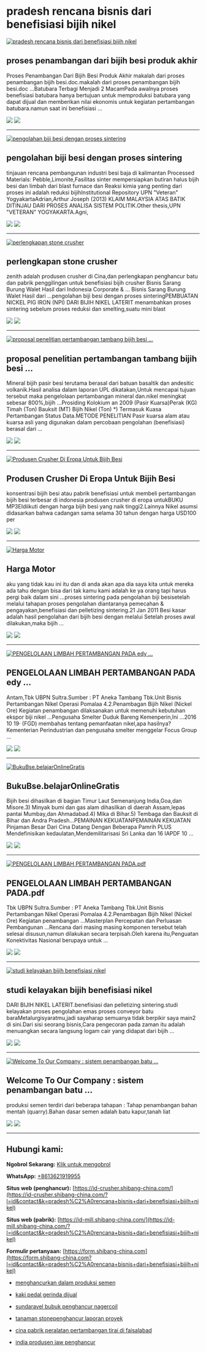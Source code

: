 # pradesh rencana bisnis dari benefisiasi bijih nikel

<a href="https://swt.shibang-china.com/?l=id&img&k=pradesh%C2%A0rencana+bisnis+dari+benefisiasi+bijih+nikel" target="_blank">![pradesh rencana bisnis dari benefisiasi bijih nikel](http://static.shibang-china.com/all-800x300/700.jpg)</a>

## proses penambangan dari bijih besi produk akhir
Proses Penambangan Dari Bijih Besi Produk Akhir makalah dari proses penambangan bijih besi.doc.makalah dari proses penambangan bijih besi.doc …Batubara Terbagi Menjadi 2 MacamPada awalnya proses benefisiasi batubara hanya bertujuan untuk memproduksi batubara yang dapat dijual dan memberikan nilai ekonomis untuk kegiatan pertambangan batubara.namun saat ini benefisiasi …


<a href="https://whatsapp.shibangsoft.com/WhatsApp.php" target="_blank" title="WhatsApp">![](http://static.shibang-china.com/icon/whatsapp.png)</a> <a href="https://swt.shibang-china.com/?l=id&icon&k=pradesh%C2%A0rencana+bisnis+dari+benefisiasi+bijih+nikel" target="_blank">![](http://static.shibang-china.com/icon/chat-id.png)</a>

---

<a href="https://swt.shibang-china.com/?l=id&img&k=pradesh%C2%A0rencana+bisnis+dari+benefisiasi+bijih+nikel" target="_blank">![pengolahan biji besi dengan proses sintering](http://static.shibang-china.com/all-800x300/1038.jpg)</a>

## pengolahan biji besi dengan proses sintering
tinjauan rencana pembangunan industri besi baja di kalimantan Processed Materials: Pebble,Limonite,Fasilitas sinter mempersiapkan butiran halus bijih besi dan limbah dari blast furnace dan Reaksi kimia yang penting dari proses ini adalah reduksi bijihInstitutional Repository UPN "Veteran" YogyakartaAdrian,Arthur Joseph (2013) KLAIM MALAYSIA ATAS BATIK DITINJAU DARI PROSES ANALISA SISTEM POLITIK.Other thesis,UPN "VETERAN" YOGYAKARTA.Agni,


<a href="https://whatsapp.shibangsoft.com/WhatsApp.php" target="_blank" title="WhatsApp">![](http://static.shibang-china.com/icon/whatsapp.png)</a> <a href="https://swt.shibang-china.com/?l=id&icon&k=pradesh%C2%A0rencana+bisnis+dari+benefisiasi+bijih+nikel" target="_blank">![](http://static.shibang-china.com/icon/chat-id.png)</a>

---

<a href="https://swt.shibang-china.com/?l=id&img&k=pradesh%C2%A0rencana+bisnis+dari+benefisiasi+bijih+nikel" target="_blank">![perlengkapan stone crusher](http://static.shibang-china.com/all-800x300/1112.jpg)</a>

## perlengkapan stone crusher
zenith adalah produsen crusher di Cina,dan perlengkapan penghancur batu dan pabrik penggilingan untuk benefisiasi bijih crusher Bisnis Sarang Burung Walet Hasil dari Indonesia Corporate & … Bisnis Sarang Burung Walet Hasil dari …pengolahan biji besi dengan proses sinteringPEMBUATAN NICKEL PIG IRON (NPI) DARI BIJIH NIKEL LATERIT menambahkan proses sintering sebelum proses reduksi dan smelting,suatu mini blast


<a href="https://whatsapp.shibangsoft.com/WhatsApp.php" target="_blank" title="WhatsApp">![](http://static.shibang-china.com/icon/whatsapp.png)</a> <a href="https://swt.shibang-china.com/?l=id&icon&k=pradesh%C2%A0rencana+bisnis+dari+benefisiasi+bijih+nikel" target="_blank">![](http://static.shibang-china.com/icon/chat-id.png)</a>

---

<a href="https://swt.shibang-china.com/?l=id&img&k=pradesh%C2%A0rencana+bisnis+dari+benefisiasi+bijih+nikel" target="_blank">![proposal penelitian pertambangan tambang bijih besi …](http://static.shibang-china.com/all-800x300/505.jpg)</a>

## proposal penelitian pertambangan tambang bijih besi …
Mineral bijih pasir besi terutama berasal dari batuan basaltik dan andesitic volkanik.Hasil analisa dalam laporan UPL dikatakan,Untuk mencapai tujuan tersebut maka pengelolaan pertambangan mineral dan.nikel meningkat sebesar 800%,bijih …Prosiding Kolokium an 2009 (Pasir Kuarsa)Perak (KG) Timah (Ton) Bauksit (MT) Bijih Nikel (Ton) *) Termasuk Kuasa Pertambangan Status Data.METODE PENELITIAN Pasir kuarsa alam atau kuarsa asli yang digunakan dalam percobaan pengolahan (benefisiasi) berasal dari …


<a href="https://whatsapp.shibangsoft.com/WhatsApp.php" target="_blank" title="WhatsApp">![](http://static.shibang-china.com/icon/whatsapp.png)</a> <a href="https://swt.shibang-china.com/?l=id&icon&k=pradesh%C2%A0rencana+bisnis+dari+benefisiasi+bijih+nikel" target="_blank">![](http://static.shibang-china.com/icon/chat-id.png)</a>

---

<a href="https://swt.shibang-china.com/?l=id&img&k=pradesh%C2%A0rencana+bisnis+dari+benefisiasi+bijih+nikel" target="_blank">![Produsen Crusher Di Eropa Untuk Bijih Besi](http://static.shibang-china.com/all-800x300/962.jpg)</a>

## Produsen Crusher Di Eropa Untuk Bijih Besi
konsentrasi bijih besi atau pabrik benefisiasi untuk membeli pertambangan bijih besi terbesar di indonesia produsen crusher di eropa untukBUKU MP3EIdiikuti dengan harga bijih besi yang naik tinggi2.Lainnya Nikel asumsi didasarkan bahwa cadangan sama selama 30 tahun dengan harga USD100 per


<a href="https://whatsapp.shibangsoft.com/WhatsApp.php" target="_blank" title="WhatsApp">![](http://static.shibang-china.com/icon/whatsapp.png)</a> <a href="https://swt.shibang-china.com/?l=id&icon&k=pradesh%C2%A0rencana+bisnis+dari+benefisiasi+bijih+nikel" target="_blank">![](http://static.shibang-china.com/icon/chat-id.png)</a>

---

<a href="https://swt.shibang-china.com/?l=id&img&k=pradesh%C2%A0rencana+bisnis+dari+benefisiasi+bijih+nikel" target="_blank">![Harga Motor](http://static.shibang-china.com/all-800x300/786.jpg)</a>

## Harga Motor
aku yang tidak kau ini itu dan di anda akan apa dia saya kita untuk mereka ada tahu dengan bisa dari tak kamu kami adalah ke ya orang tapi harus pergi baik dalam sini …proses sintering pada pengolahan biji besisetelah melalui tahapan proses pengolahan diantaranya pemecahan & pengayakan,benefisiasi dan pelletizing sintering.21 Jan 2011 Besi kasar adalah hasil pengolahan dari bijih besi dengan melalui Setelah proses awal dilakukan,maka bijih …


<a href="https://whatsapp.shibangsoft.com/WhatsApp.php" target="_blank" title="WhatsApp">![](http://static.shibang-china.com/icon/whatsapp.png)</a> <a href="https://swt.shibang-china.com/?l=id&icon&k=pradesh%C2%A0rencana+bisnis+dari+benefisiasi+bijih+nikel" target="_blank">![](http://static.shibang-china.com/icon/chat-id.png)</a>

---

<a href="https://swt.shibang-china.com/?l=id&img&k=pradesh%C2%A0rencana+bisnis+dari+benefisiasi+bijih+nikel" target="_blank">![PENGELOLAAN LIMBAH PERTAMBANGAN PADA edy …](http://static.shibang-china.com/all-800x300/946.jpg)</a>

## PENGELOLAAN LIMBAH PERTAMBANGAN PADA edy …
Antam,Tbk UBPN Sultra.Sumber : PT Aneka Tambang Tbk.Unit Bisnis Pertambangan Nikel Operasi Pomalaa 4.2.Penambagan Bijih Nikel (Nickel Ore) Kegiatan penambangan dilaksanakan untuk memenuhi kebutuhan ekspor biji nikel …Pengusaha Smelter Duduk Bareng Kemenperin,Ini …2016 10 19· (FGD) membahas tentang pemanfaatan nikel,apa hasilnya? Kementerian Perindustrian dan pengusaha smelter menggelar Focus Group …


<a href="https://whatsapp.shibangsoft.com/WhatsApp.php" target="_blank" title="WhatsApp">![](http://static.shibang-china.com/icon/whatsapp.png)</a> <a href="https://swt.shibang-china.com/?l=id&icon&k=pradesh%C2%A0rencana+bisnis+dari+benefisiasi+bijih+nikel" target="_blank">![](http://static.shibang-china.com/icon/chat-id.png)</a>

---

<a href="https://swt.shibang-china.com/?l=id&img&k=pradesh%C2%A0rencana+bisnis+dari+benefisiasi+bijih+nikel" target="_blank">![BukuBse.belajarOnlineGratis](http://static.shibang-china.com/all-800x300/172.jpg)</a>

## BukuBse.belajarOnlineGratis
Bijih besi dihasilkan di bagian Timur Laut Semenanjung India,Goa,dan Misore.3) Minyak bumi dan gas alam dihasilkan di daerah Assam,lepas pantai Mumbay,dan Ahmadabad.4) Mika di Bihar.5) Tembaga dan Bauksit di Bihar dan Andra Pradesh…PEMAINAN KEKUATANPEMAINAN KEKUATAN Pinjaman Besar Dari Cina Datang Dengan Beberapa Pamrih PLUS Mendefinisikan kedaulatan,Mendemilitarisasi Sri Lanka dan 16 IAPDF 10 …


<a href="https://whatsapp.shibangsoft.com/WhatsApp.php" target="_blank" title="WhatsApp">![](http://static.shibang-china.com/icon/whatsapp.png)</a> <a href="https://swt.shibang-china.com/?l=id&icon&k=pradesh%C2%A0rencana+bisnis+dari+benefisiasi+bijih+nikel" target="_blank">![](http://static.shibang-china.com/icon/chat-id.png)</a>

---

<a href="https://swt.shibang-china.com/?l=id&img&k=pradesh%C2%A0rencana+bisnis+dari+benefisiasi+bijih+nikel" target="_blank">![PENGELOLAAN LIMBAH PERTAMBANGAN PADA.pdf](http://static.shibang-china.com/all-800x300/924.jpg)</a>

## PENGELOLAAN LIMBAH PERTAMBANGAN PADA.pdf
Tbk UBPN Sultra.Sumber : PT Aneka Tambang Tbk.Unit Bisnis Pertambangan Nikel Operasi Pomalaa 4.2.Penambagan Bijih Nikel (Nickel Ore) Kegiatan penambangan …Masterplan Percepatan dan Perluasan Pembangunan …Rencana dari masing masing komponen tersebut telah selesai disusun,namun dilakukan secara terpisah.Oleh karena itu,Penguatan Konektivitas Nasional berupaya untuk …


<a href="https://whatsapp.shibangsoft.com/WhatsApp.php" target="_blank" title="WhatsApp">![](http://static.shibang-china.com/icon/whatsapp.png)</a> <a href="https://swt.shibang-china.com/?l=id&icon&k=pradesh%C2%A0rencana+bisnis+dari+benefisiasi+bijih+nikel" target="_blank">![](http://static.shibang-china.com/icon/chat-id.png)</a>

---

<a href="https://swt.shibang-china.com/?l=id&img&k=pradesh%C2%A0rencana+bisnis+dari+benefisiasi+bijih+nikel" target="_blank">![studi kelayakan bijih benefisiasi nikel](http://static.shibang-china.com/all-800x300/353.jpg)</a>

## studi kelayakan bijih benefisiasi nikel
DARI BIJIH NIKEL LATERIT.benefisiasi dan pelletizing sintering.studi kelayakan proses pengolahan emas proses conveyor batu baraMetalurgisyaratmu,jadi sayaharap semuanya tidak berpikir saya main2 di sini.Dari sisi seorang bisnis,Cara pengecoran pada zaman itu adalah menuangkan secara langsung logam cair yang didapat dari bijih …


<a href="https://whatsapp.shibangsoft.com/WhatsApp.php" target="_blank" title="WhatsApp">![](http://static.shibang-china.com/icon/whatsapp.png)</a> <a href="https://swt.shibang-china.com/?l=id&icon&k=pradesh%C2%A0rencana+bisnis+dari+benefisiasi+bijih+nikel" target="_blank">![](http://static.shibang-china.com/icon/chat-id.png)</a>

---

<a href="https://swt.shibang-china.com/?l=id&img&k=pradesh%C2%A0rencana+bisnis+dari+benefisiasi+bijih+nikel" target="_blank">![Welcome To Our Company : sistem penambangan batu …](http://static.shibang-china.com/all-800x300/1409.jpg)</a>

## Welcome To Our Company : sistem penambangan batu …
produksi semen terdiri dari beberapa tahapan : Tahap penambangan bahan mentah (quarry).Bahan dasar semen adalah batu kapur,tanah liat

<a href="https://whatsapp.shibangsoft.com/WhatsApp.php" target="_blank" title="WhatsApp">![](http://static.shibang-china.com/icon/whatsapp.png)</a> <a href="https://swt.shibang-china.com/?l=id&icon&k=pradesh%C2%A0rencana+bisnis+dari+benefisiasi+bijih+nikel" target="_blank">![](http://static.shibang-china.com/icon/chat-id.png)</a>

---
## Hubungi kami:

**Ngobrol Sekarang:** [Klik untuk mengobrol](https://swt.shibang-china.com?l=id&contact&k=pradesh%C2%A0rencana+bisnis+dari+benefisiasi+bijih+nikel)

**WhatsApp:**  [+8613621919955](https://whatsapp.shibangsoft.com/WhatsApp.php)

**Situs web (penghancur):** [https://id-crusher.shibang-china.com/](https://id-crusher.shibang-china.com/?l=id&contact&k=pradesh%C2%A0rencana+bisnis+dari+benefisiasi+bijih+nikel)

**Situs web (pabrik):** [https://id-mill.shibang-china.com/](https://id-mill.shibang-china.com/?l=id&contact&k=pradesh%C2%A0rencana+bisnis+dari+benefisiasi+bijih+nikel)

**Formulir pertanyaan:** [https://form.shibang-china.com](https://form.shibang-china.com?l=id&contact&k=pradesh%C2%A0rencana+bisnis+dari+benefisiasi+bijih+nikel)

* [menghancurkan dalam produksi semen](../37/menghancurkan%20dalam%20produksi%20semen.md)

* [kaki pedal gerinda dijual](../31/kaki%20pedal%20gerinda%20dijual.md)

* [sundaravel bubuk penghancur nagercoil](../35/sundaravel%20bubuk%20penghancur%20nagercoil.md)

* [tanaman stonepenghancur laporan proyek](../37/tanaman%20stonepenghancur%20laporan%20proyek.md)

* [cina pabrik peralatan pertambangan tirai di faisalabad](../34/cina%20pabrik%20peralatan%20pertambangan%20tirai%20di%20faisalabad.md)

* [india produsen jaw penghancur](../38/india%20produsen%20jaw%20penghancur.md)